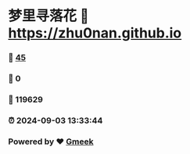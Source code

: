 # 梦里寻落花 :link: https://zhu0nan.github.io 
### :page_facing_up: [45](https://zhu0nan.github.io/tag.html) 
### :speech_balloon: 0 
### :hibiscus: 119629 
### :alarm_clock: 2024-09-03 13:33:44 
### Powered by :heart: [Gmeek](https://github.com/Meekdai/Gmeek)
